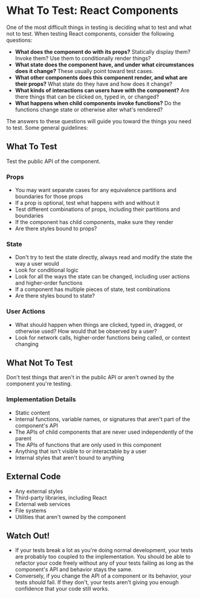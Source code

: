 # What To Test: React Components

One of the most difficult things in testing is deciding what to test and what not to test. When testing React components, consider the following questions:

* **What does the component do with its props?** Statically display them? Invoke them? Use them to conditionally render things?
* **What state does the component have, and under what circumstances does it change?** These usually point toward test cases.
* **What other components does this component render, and what are their props?** What state do they have and how does it change?
* **What kinds of interactions can users have with the component?** Are there things that can be clicked on, typed in, or changed?
* **What happens when child components invoke functions?** Do the functions change state or otherwise alter what's rendered?

The answers to these questions will guide you toward the things you need to test. Some general guidelines:

## What To Test

Test the public API of the component.

### Props

* You may want separate cases for any equivalence partitions and boundaries for those props
* If a prop is optional, test what happens with and without it
* Test different combinations of props, including their partitions and boundaries
* If the component has child components, make sure they render
* Are there styles bound to props?

### State

* Don't try to test the state directly, always read and modify the state the way a user would
* Look for conditional logic
* Look for all the ways the state can be changed, including user actions and higher-order functions
* If a component has multiple pieces of state, test combinations
* Are there styles bound to state?

### User Actions

* What should happen when things are clicked, typed in, dragged, or otherwise used? How would that be observed by a user?
* Look for network calls, higher-order functions being called, or context changing

## What Not To Test

Don't test things that aren't in the public API or aren't owned by the component you're testing.

### Implementation Details

* Static content
* Internal functions, variable names, or signatures that aren't part of the component's API
* The APIs of child components that are never used independently of the parent
* The APIs of functions that are only used in this component
* Anything that isn't visible to or interactable by a user
* Internal styles that aren't bound to anything

## External Code

* Any external styles
* Third-party libraries, including React
* External web services
* File systems
* Utilities that aren't owned by the component

## Watch Out!

* If your tests break a lot as you're doing normal development, your tests are probably too coupled to the implementation. You should be able to refactor your code freely without any of your tests failing as long as the component's API and behavior stays the same.
* Conversely, if you change the API of a component or its behavior, your tests _should_ fail. If they don't, your tests aren't giving you enough confidence that your code still works.
